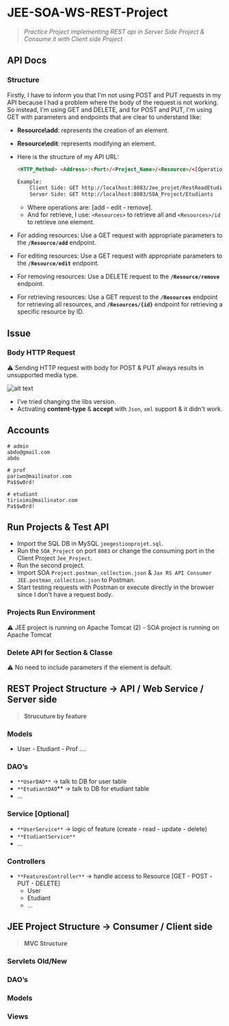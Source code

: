 # JEE-SOA-WS-REST-Project

> *Practice Project implementing REST api in Server Side Project &amp; Consume it with Client side Project*

## API Docs

### Structure

Firstly, I have to inform you that I'm not using POST and PUT requests in my API because I had a problem where the body of the request is not working. So instead, I'm using GET and DELETE, and for POST and PUT, I'm using GET with parameters and endpoints that are clear to understand like:

- **Resource\add**: represents the creation of an element.
- **Resource\edit**: represents modifying an element.
- Here is the structure of my API URL:

    ```html
    <HTTP_Method> <Address>:<Port>/<Project_Name>/<Resource>/<[Operation]?[Parameters]>
    
    Example: 
        Client Side: GET http://localhost:8083/Jee_projet/RestReadEtudiant 
        Server Side: GET http://localhost:8083/SOA_Project/Etudiants
    ```
    
    - Where operations are: [add - edit - remove].
    - And for retrieve, I use: `<Resources>` to retrieve all and `<Resources>/id` to retrieve one element.
- For adding resources: Use a GET request with appropriate parameters to the **`/Resource/add`** endpoint.
- For editing resources: Use a GET request with appropriate parameters to the **`/Resource/edit`** endpoint.
- For removing resources: Use a DELETE request to the **`/Resource/remove`** endpoint.
- For retrieving resources: Use a GET request to the **`/Resources`** endpoint for retrieving all resources, and **`/Resources/{id}`** endpoint for retrieving a specific resource by ID.

## Issue

### Body HTTP Request

<aside>
⚠️ Sending HTTP request with body for POST & PUT always results in unsupported media type.

<br>

![alt text](image.png)

- I’ve tried changing the libs version.
- Activating **content-type** & **accept** with `Json`, `xml` support & it didn't work.
</aside>

## Accounts

```
# admin
abdo@gmail.com
abdo

# prof
pariwo@mailinator.com
Pa$$w0rd!

# etudiant
tiriximi@mailinator.com
Pa$$w0rd!
```

## Run Projects & Test API

- Import the SQL DB in MySQL `jeegestionprojet.sql`.
- Run the `SOA_Project` on port `8083` or change the consuming port in the Client Project `Jee_Project`.
- Run the second project.
- Import SOA `Project.postman_collection.json` & `Jax RS API Consumer JEE.postman_collection.json` to Postman.
- Start testing requests with Postman or execute directly in the browser since I don't have a request body.

### Projects Run Environment

<aside>
⚠️ JEE project is running on Apache Tomcat (2) - SOA project is running on Apache Tomcat
</aside>

### Delete API for Section & Classe

<aside>
⚠️ No need to include parameters if the element is default.
</aside>

## REST Project Structure → API / Web Service / Server side
> **Strucuture by feature**
### Models

- User - Etudiant - Prof ….

### DAO’s

- `**UserDAO**`  → talk to DB for user table
- `**EtudiantDAO`** → talk to DB for etudiant table
- …

### Service [Optional]

- `**UserService**` → logic of feature (create - read - update - delete)
- `**EtudiantService**`
- …

### Controllers

- `**FeaturesController**` → handle access to Resource [GET - POST -PUT - DELETE]
    - User
    - Etudiant
    - …

## JEE Project Structure → Consumer / Client side
> **MVC Structure**
### Servlets Old/New

### DAO’s

### Models

### Views